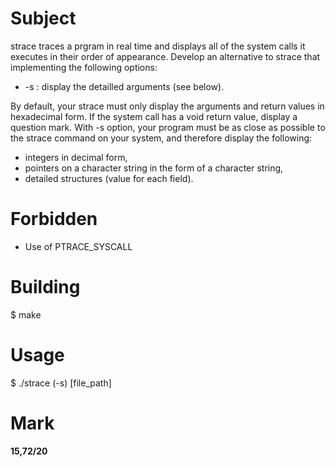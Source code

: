 # Subject
strace traces a prgram in real time and displays all of the system calls it executes in their order of appearance. Develop an alternative to strace that implementing the following options:
* -s : display the detailled arguments (see below). 

By default, your strace must only display the arguments and return values in hexadecimal form. If the system call has a void return value, display a question mark. With -s option, your program must be as close as possible to the strace command on your system, and therefore display the following:

* integers in decimal form,
* pointers on a character string in the form of a character string,
* detailed structures (value for each field).

# Forbidden
* Use of PTRACE_SYSCALL

# Building
$ make

# Usage
$ ./strace (-s) [file_path]

# Mark
**15,72/20**
